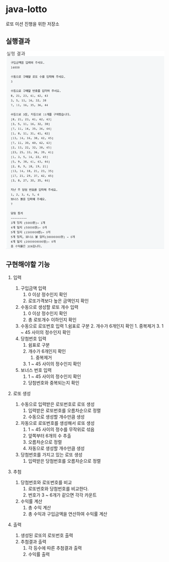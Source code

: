 # java-lotto
로또 미션 진행을 위한 저장소

## 실행결과
![gameResult](resultImage.png)

## 구현해야할 기능
1. 입력
    1. 구입금액 입력
        1. 0 이상 정수인지 확인
        2. 로또가격보다 높은 금액인지 확인
    2. 수동으로 생성할 로또 개수 입력
        1. 0 이상 정수인지 확인
        2. 총 로또개수 이하인지 확인
    3. 수동으로 로또번호 입력
        1.쉼표로 구분
        2. 개수가 6개인지 확인
            1. 중복제거
        3. 1 ~ 45 사이의 정수인지 확인
    4. 당첨번호 입력
        1. 쉼표로 구분
        2. 개수가 6개인지 확인
            1. 중복제거
        3. 1 ~ 45 사이의 정수인지 확인
    5. 보너스 번호 입력
        1. 1 ~ 45 사이의 정수인지 확인
        2. 당첨번호와 중복되는지 확인

2. 로또 생성
    1. 수동으로 입력받은 로또번호로 로또 생성
        1. 입력받은 로또번호를 오름차순으로 정렬
        2. 수동으로 생성할 개수만큼 생성
    2. 자동으로 로또번호를 생성해서 로또 생성
        1. 1 ~ 45 사이의 정수를 무작위로 섞음
        2. 앞쪽부터 6개의 수 추출
        3. 오름차순으로 정렬
        4. 자동으로 생성할 개수만큼 생성
    3. 당첨번호를 가지고 있는 로또 생성
        1. 입력받은 당첨번호를 오름차순으로 정렬

3. 추첨
    1. 당첨번호와 로또번호를 비교
        1. 로또번호와 당첨번호를 비교한다.
        2. 번호가 3 ~ 6개가 같으면 각각 카운트 
    2. 수익률 계산
        1. 총 수익 계산
        2. 총 수익과 구입금액을 연산하여 수익률 계산

4. 출력
    1. 생성된 로또의 로또번호 출력
    2. 추첨결과 출력
        1. 각 등수에 따른 추첨결과 출력
        2. 수익률 출력